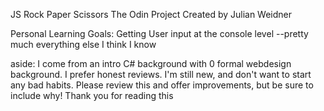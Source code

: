 JS Rock Paper Scissors
The Odin Project
Created by Julian Weidner

Personal Learning Goals:
Getting User input at the console level
--pretty much everything else I think I know


aside:
I come from an intro C# background with 0 formal webdesign background.
I prefer honest reviews. I'm still new, and don't want to start any bad habits. 
Please review this and offer improvements, but be sure to include why! 
Thank you for reading this

